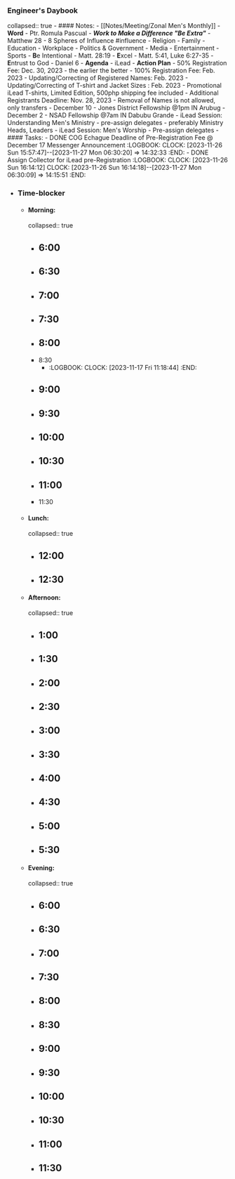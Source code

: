 ### Engineer's Daybook
collapsed:: true
	- #### Notes:
		- [[Notes/Meeting/Zonal Men's Monthly]]
			- **Word** - Ptr. Romula Pascual
				- ***Work to Make a Difference "Be Extra"*** - Matthew 28
					- 8 Spheres of Influence #influence
						- Religion
						- Family
						- Education
						- Workplace
						- Politics & Government
						- Media
						- Entertainment
						- Sports
					- **B**e Intentional - Matt. 28:19
					- **E**xcel - Matt. 5:41, Luke 6:27-35
					- **E**ntrust to God - Daniel 6
			- **Agenda**
				- iLead
			- **Action Plan**
				- 50% Registration Fee: Dec. 30, 2023 - the earlier the better
				- 100% Registration Fee: Feb. 2023
				- Updating/Correcting of Registered Names: Feb. 2023
				- Updating/Correcting of T-shirt and Jacket Sizes : Feb. 2023
				- Promotional iLead T-shirts, Limited Edition, 500php shipping fee included
				- Additional Registrants Deadline: Nov. 28, 2023
				- Removal of Names is not allowed, only transfers
				- December 10 - Jones District Fellowship @1pm IN Arubug
				- December 2 - NSAD  Fellowship @7am IN Dabubu Grande
				- iLead Session: Understanding Men's Ministry
					- pre-assign delegates
					- preferably Ministry Heads, Leaders
				- iLead Session: Men's Worship
					- Pre-assign delegates
	- #### Tasks:
		- DONE COG Echague Deadline of Pre-Registration Fee @ December 17 Messenger Announcement
		  :LOGBOOK:
		  CLOCK: [2023-11-26 Sun 15:57:47]--[2023-11-27 Mon 06:30:20] =>  14:32:33
		  :END:
		- DONE Assign Collector for iLead pre-Registration
		  :LOGBOOK:
		  CLOCK: [2023-11-26 Sun 16:14:12]
		  CLOCK: [2023-11-26 Sun 16:14:18]--[2023-11-27 Mon 06:30:09] =>  14:15:51
		  :END:
- ### Time-blocker
	- #### Morning:
	  collapsed:: true
		- 6:00
			-
		- 6:30
			-
		- 7:00
			-
		- 7:30
			-
		- 8:00
			-
		- 8:30
			- :LOGBOOK:
			  CLOCK: [2023-11-17 Fri 11:18:44]
			  :END:
		- 9:00
			-
		- 9:30
			-
		- 10:00
			-
		- 10:30
			-
		- 11:00
			-
		- 11:30
	- #### Lunch:
	  collapsed:: true
		- 12:00
			-
		- 12:30
			-
	- #### Afternoon:
	  collapsed:: true
		- 1:00
			-
		- 1:30
			-
		- 2:00
			-
		- 2:30
			-
		- 3:00
			-
		- 3:30
			-
		- 4:00
			-
		- 4:30
			-
		- 5:00
			-
		- 5:30
			-
	- #### Evening:
	  collapsed:: true
		- 6:00
			-
		- 6:30
			-
		- 7:00
			-
		- 7:30
			-
		- 8:00
			-
		- 8:30
			-
		- 9:00
			-
		- 9:30
			-
		- 10:00
			-
		- 10:30
			-
		- 11:00
			-
		- 11:30
			-
